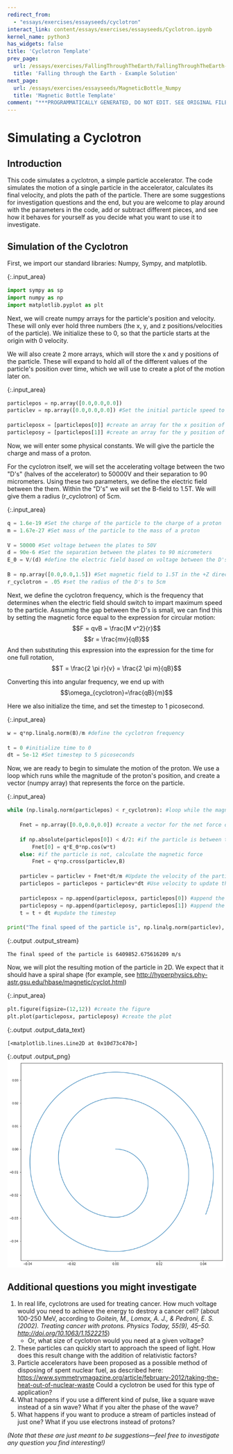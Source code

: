 ```yaml
---
redirect_from:
  - "essays/exercises/essayseeds/cyclotron"
interact_link: content/essays/exercises/essayseeds/Cyclotron.ipynb
kernel_name: python3
has_widgets: false
title: 'Cyclotron Template'
prev_page:
  url: /essays/exercises/FallingThroughTheEarth/FallingThroughTheEarth-Solution
  title: 'Falling through the Earth - Example Solution'
next_page:
  url: /essays/exercises/essayseeds/MagneticBottle_Numpy
  title: 'Magnetic Bottle Template'
comment: "***PROGRAMMATICALLY GENERATED, DO NOT EDIT. SEE ORIGINAL FILES IN /content***"
---
```


# Simulating a Cyclotron

## Introduction

This code simulates a cyclotron, a simple particle accelerator. The code simulates the motion of a single particle in the accelerator, calculates its final velocity, and plots the path of the particle. There are some suggestions for investigation questions and the end, but you are welcome to play around with the parameters in the code, add or subtract different pieces, and see how it behaves for yourself as you decide what you want to use it to investigate.

## Simulation of the Cyclotron

First, we import our standard libraries: Numpy, Sympy, and matplotlib.



{:.input_area}
```python
import sympy as sp
import numpy as np
import matplotlib.pyplot as plt
```


Next, we will create numpy arrays for the particle's position and velocity. These will only ever hold three numbers (the x, y, and z positions/velocities of the particle). We initialize these to 0, so that the particle starts at the origin with 0 velocity. 

We will also create 2 more arrays, which will store the x and y positions of the particle. These will expand to hold all of the different values of the particle's position over time, which we will use to create a plot of the motion later on.



{:.input_area}
```python
particlepos = np.array([0.0,0.0,0.0])
particlev = np.array([0.0,0.0,0.0]) #Set the initial particle speed to 0

particleposx = [particlepos[0]] #create an array for the x position of the particle
particleposy = [particlepos[1]] #create an array for the y position of the particle
```


Now, we will enter some physical constants. We will give the particle the charge and mass of a proton.

For the cyclotron itself, we will set the accelerating voltage between the two "D's" (halves of the accelerator) to 50000V and their separation to 90 micrometers. Using these two parameters, we define the electric field between the them. Within the "D's" we will set the B-field to 1.5T. We will give them a radius (r_cyclotron) of 5cm. 



{:.input_area}
```python
q = 1.6e-19 #Set the charge of the particle to the charge of a proton
m = 1.67e-27 #Set mass of the particle to the mass of a proton

V = 50000 #Set voltage between the plates to 50V
d = 90e-6 #Set the separation between the plates to 90 micrometers
E_0 = V/(d) #define the electric field based on voltage between the D's and separation

B = np.array([0.0,0.0,1.5]) #Set magnetic field to 1.5T in the +Z direction
r_cyclotron = .05 #set the radius of the D's to 5cm
```


Next, we define the cyclotron frequency, which is the frequency that determines when the electric field should switch to impart maximum speed to the particle. Assuming the gap between the D's is small, we can find this by setting the magnetic force equal to the expression for circular motion: $$F = qvB = \frac{M v^2}{r}$$ $$r = \frac{mv}{qB}$$ And then substituting this expression into the expression for the time for one full rotation, $$T = \frac{2 \pi r}{v} = \frac{2 \pi m}{qB}$$

Converting this into angular frequency, we end up with $$\omega_{cyclotron}=\frac{qB}{m}$$

Here we also initialize the time, and set the timestep to 1 picosecond. 



{:.input_area}
```python
w = q*np.linalg.norm(B)/m #define the cyclotron frequency 

t = 0 #initialize time to 0
dt = 5e-12 #Set timestep to 5 picoseconds
```


Now, we are ready to begin to simulate the motion of the proton. We use a loop which runs while the magnitude of the proton's position, and create a vector (numpy array) that represents the force on the particle.



{:.input_area}
```python
while (np.linalg.norm(particlepos) < r_cyclotron): #loop while the magnitude of the proton's position remains within the cyclotron radius
    
    Fnet = np.array([0.0,0.0,0.0]) #create a vector for the net force on the particle.
    
    if np.absolute(particlepos[0]) < d/2: #if the particle is between the two D's calculate the electric force
        Fnet[0] = q*E_0*np.cos(w*t)
    else: #if the particle is not, calculate the magnetic force
        Fnet = q*np.cross(particlev,B)

    particlev = particlev + Fnet*dt/m #Update the velocity of the particle
    particlepos = particlepos + particlev*dt #Use velocity to update the position of the particle
    
    particleposx = np.append(particleposx, particlepos[0]) #append the x position to the x-position list
    particleposy = np.append(particleposy, particlepos[1]) #append the y position to the y-position list
    t = t + dt #update the timestep
    
print("The final speed of the particle is", np.linalg.norm(particlev), "m/s")
```


{:.output .output_stream}
```
The final speed of the particle is 6409852.675616209 m/s

```

Now, we will plot the resulting motion of the particle in 2D. We expect that it should have a spiral shape (for example, see http://hyperphysics.phy-astr.gsu.edu/hbase/magnetic/cyclot.html)



{:.input_area}
```python
plt.figure(figsize=(12,12)) #create the figure
plt.plot(particleposx, particleposy) #create the plot
```





{:.output .output_data_text}
```
[<matplotlib.lines.Line2D at 0x10d73c470>]
```




{:.output .output_png}
![png](../../../images/essays/exercises/essayseeds/Cyclotron_12_1.png)



## Additional questions you might investigate

1. In real life, cyclotrons are used for treating cancer. How much voltage would you need to achieve the energy to destroy a cancer cell? (about 100-250 MeV, according to *Goitein, M., Lomax, A. J., & Pedroni, E. S. (2002). Treating cancer with protons. Physics Today, 55(9), 45–50. http://doi.org/10.1063/1.1522215*)
    * Or, what size of cyclotron would you need at a given voltage?
2. These particles can quickly start to approach the speed of light. How does this result change with the addition of relativistic factors?
3. Particle accelerators have been proposed as a possible method of disposing of spent nuclear fuel, as described here: https://www.symmetrymagazine.org/article/february-2012/taking-the-heat-out-of-nuclear-waste Could a cyclotron be used for this type of application?
4. What happens if you use a different kind of pulse, like a square wave instead of a sin wave? What if you alter the phase of the wave? 
5. What happens if you want to produce a stream of particles instead of just one? What if you use electrons instead of protons?

*(Note that these are just meant to be suggestions—feel free to investigate any question you find interesting!)*
